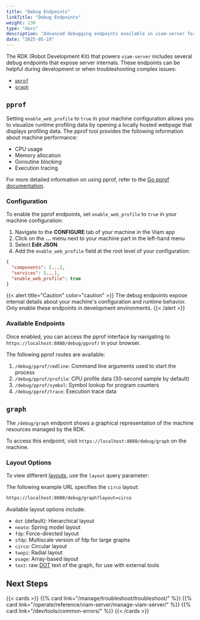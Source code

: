 ```yaml
---
title: "Debug Endpoints"
linkTitle: "Debug Endpoints"
weight: 130
type: "docs"
description: "Advanced debugging endpoints available in viam-server for troubleshooting and development."
date: "2025-05-19"
---
```


The RDK (Robot Development Kit) that powers `viam-server` includes several debug endpoints that expose server internals.
These endpoints can be helpful during development or when troubleshooting complex issues:

- [`pprof`](#pprof)
- [`graph`](#graph)

## `pprof`

Setting `enable_web_profile` to `true` in your machine configuration allows you to visualize runtime profiling data by opening a locally hosted webpage that displays profiling data.
The pprof tool provides the following information about machine performance:

- CPU usage
- Memory allocation
- Goroutine blocking
- Execution tracing

For more detailed information on using pprof, refer to the [Go pprof documentation](https://pkg.go.dev/net/http/pprof).

### Configuration

To enable the pprof endpoints, set `enable_web_profile` to `true` in your machine configuration:

1. Navigate to the **CONFIGURE** tab of your machine in the Viam app
1. Click on the **...** menu next to your machine part in the left-hand menu
1. Select **Edit JSON**
1. Add the `enable_web_profile` field at the root level of your configuration:

```json
{
  "components": [...],
  "services": [...],
  "enable_web_profile": true
}
```

{{< alert title="Caution" color="caution" >}}
The debug endpoints expose internal details about your machine's configuration and runtime behavior.
Only enable these endpoints in development environments.
{{< /alert >}}

### Available Endpoints

Once enabled, you can access the pprof interface by navigating to `https://localhost:8080/debug/pprof/` in your browser.

The following pprof routes are available:

1. `/debug/pprof/cmdline`: Command line arguments used to start the process
2. `/debug/pprof/profile`: CPU profile data (30-second sample by default)
3. `/debug/pprof/symbol`: Symbol lookup for program counters
4. `/debug/pprof/trace`: Execution trace data

## `graph`

The `/debug/graph` endpoint shows a graphical representation of the machine resources managed by the RDK.

To access this endpoint, visit `https://localhost:8080/debug/graph` on the machine.

### Layout Options

To view different [layouts](https://graphviz.org/docs/layouts/), use the `layout` query parameter:

The following example URL specifies the `circo` layout:

```txt
https://localhost:8080/debug/graph?layout=circo
```

Available layout options include:

- `dot` (default): Hierarchical layout
- `neato`: Spring model layout
- `fdp`: Force-directed layout
- `sfdp`: Multiscale version of fdp for large graphs
- `circo`: Circular layout
- `twopi`: Radial layout
- `osage`: Array-based layout
- `text`: raw [DOT](https://graphviz.org/doc/info/lang.html) text of the graph, for use with external tools

## Next Steps

{{< cards >}}
{{% card link="/manage/troubleshoot/troubleshoot/" %}}
{{% card link="/operate/reference/viam-server/manage-viam-server/" %}}
{{% card link="/dev/tools/common-errors/" %}}
{{< /cards >}}
